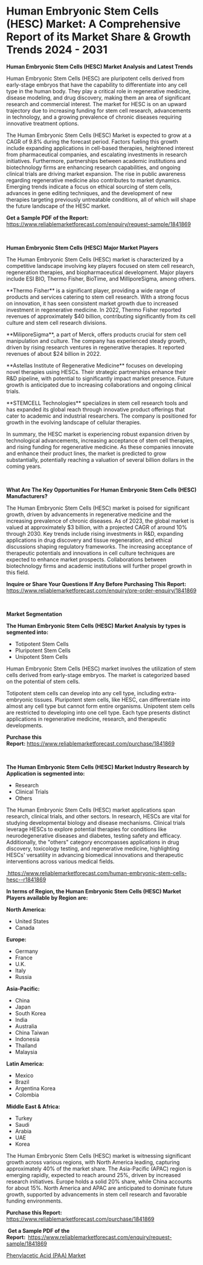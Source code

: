 <p><h1>Human Embryonic Stem Cells (HESC) Market: A Comprehensive Report of its Market Share & Growth Trends 2024 - 2031</h1></p><p><strong>Human Embryonic Stem Cells (HESC) Market Analysis and Latest Trends</strong></p>
<p><p>Human Embryonic Stem Cells (HESC) are pluripotent cells derived from early-stage embryos that have the capability to differentiate into any cell type in the human body. They play a critical role in regenerative medicine, disease modeling, and drug discovery, making them an area of significant research and commercial interest. The market for HESC is on an upward trajectory due to increasing funding for stem cell research, advancements in technology, and a growing prevalence of chronic diseases requiring innovative treatment options.</p><p>The Human Embryonic Stem Cells (HESC) Market is expected to grow at a CAGR of 9.8% during the forecast period. Factors fueling this growth include expanding applications in cell-based therapies, heightened interest from pharmaceutical companies, and escalating investments in research initiatives. Furthermore, partnerships between academic institutions and biotechnology firms are enhancing research capabilities, and ongoing clinical trials are driving market expansion. The rise in public awareness regarding regenerative medicine also contributes to market dynamics. Emerging trends indicate a focus on ethical sourcing of stem cells, advances in gene editing techniques, and the development of new therapies targeting previously untreatable conditions, all of which will shape the future landscape of the HESC market.</p></p>
<p><strong>Get a Sample PDF of the Report:&nbsp;</strong> <a href="https://www.reliablemarketforecast.com/enquiry/request-sample/1841869?utm_campaign=1929&utm_medium=2&utm_source=Github&utm_content=ia&utm_term=31122024&utm_id=human-embryonic-stem-cells-hesc">https://www.reliablemarketforecast.com/enquiry/request-sample/1841869</a></p>
<p>&nbsp;</p>
<p><strong>Human Embryonic Stem Cells (HESC) Major Market Players</strong></p>
<p><p>The Human Embryonic Stem Cells (HESC) market is characterized by a competitive landscape involving key players focused on stem cell research, regeneration therapies, and biopharmaceutical development. Major players include ESI BIO, Thermo Fisher, BioTime, and MilliporeSigma, among others.</p><p>**Thermo Fisher** is a significant player, providing a wide range of products and services catering to stem cell research. With a strong focus on innovation, it has seen consistent market growth due to increased investment in regenerative medicine. In 2022, Thermo Fisher reported revenues of approximately $40 billion, contributing significantly from its cell culture and stem cell research divisions.</p><p>**MiliporeSigma**, a part of Merck, offers products crucial for stem cell manipulation and culture. The company has experienced steady growth, driven by rising research ventures in regenerative therapies. It reported revenues of about $24 billion in 2022.</p><p>**Astellas Institute of Regenerative Medicine** focuses on developing novel therapies using HESCs. Their strategic partnerships enhance their R&D pipeline, with potential to significantly impact market presence. Future growth is anticipated due to increasing collaborations and ongoing clinical trials.</p><p>**STEMCELL Technologies** specializes in stem cell research tools and has expanded its global reach through innovative product offerings that cater to academic and industrial researchers. The company is positioned for growth in the evolving landscape of cellular therapies.</p><p>In summary, the HESC market is experiencing robust expansion driven by technological advancements, increasing acceptance of stem cell therapies, and rising funding for regenerative medicine. As these companies innovate and enhance their product lines, the market is predicted to grow substantially, potentially reaching a valuation of several billion dollars in the coming years.</p></p>
<p>&nbsp;</p>
<p><strong>What Are The Key Opportunities For Human Embryonic Stem Cells (HESC) Manufacturers?</strong></p>
<p><p>The Human Embryonic Stem Cells (HESC) market is poised for significant growth, driven by advancements in regenerative medicine and the increasing prevalence of chronic diseases. As of 2023, the global market is valued at approximately $3 billion, with a projected CAGR of around 10% through 2030. Key trends include rising investments in R&D, expanding applications in drug discovery and tissue regeneration, and ethical discussions shaping regulatory frameworks. The increasing acceptance of therapeutic potentials and innovations in cell culture techniques are expected to enhance market prospects. Collaborations between biotechnology firms and academic institutions will further propel growth in this field.</p></p>
<p><strong>Inquire or Share Your Questions If Any Before Purchasing This Report:</strong> <a href="https://www.reliablemarketforecast.com/enquiry/pre-order-enquiry/1841869?utm_campaign=1929&utm_medium=2&utm_source=Github&utm_content=ia&utm_term=31122024&utm_id=human-embryonic-stem-cells-hesc">https://www.reliablemarketforecast.com/enquiry/pre-order-enquiry/1841869</a></p>
<p>&nbsp;</p>
<p><strong>Market Segmentation</strong></p>
<p><strong>The Human Embryonic Stem Cells (HESC) Market Analysis by types is segmented into:</strong></p>
<p><ul><li>Totipotent Stem Cells</li><li>Pluripotent Stem Cells</li><li>Unipotent Stem Cells</li></ul></p>
<p><p>Human Embryonic Stem Cells (HESC) market involves the utilization of stem cells derived from early-stage embryos. The market is categorized based on the potential of stem cells. </p><p>Totipotent stem cells can develop into any cell type, including extra-embryonic tissues. Pluripotent stem cells, like HESC, can differentiate into almost any cell type but cannot form entire organisms. Unipotent stem cells are restricted to developing into one cell type. Each type presents distinct applications in regenerative medicine, research, and therapeutic developments.</p></p>
<p><strong>Purchase this Report:&nbsp;</strong><a href="https://www.reliablemarketforecast.com/purchase/1841869?utm_campaign=1929&utm_medium=2&utm_source=Github&utm_content=ia&utm_term=31122024&utm_id=human-embryonic-stem-cells-hesc">https://www.reliablemarketforecast.com/purchase/1841869</a></p>
<p>&nbsp;</p>
<p><strong>The Human Embryonic Stem Cells (HESC) Market Industry Research by Application is segmented into:</strong></p>
<p><ul><li>Research</li><li>Clinical Trials</li><li>Others</li></ul></p>
<p><p>The Human Embryonic Stem Cells (HESC) market applications span research, clinical trials, and other sectors. In research, HESCs are vital for studying developmental biology and disease mechanisms. Clinical trials leverage HESCs to explore potential therapies for conditions like neurodegenerative diseases and diabetes, testing safety and efficacy. Additionally, the "others" category encompasses applications in drug discovery, toxicology testing, and regenerative medicine, highlighting HESCs' versatility in advancing biomedical innovations and therapeutic interventions across various medical fields.</p></p>
<p><a href="https://www.reliablemarketforecast.com/human-embryonic-stem-cells-hesc--r1841869?utm_campaign=1929&utm_medium=2&utm_source=Github&utm_content=ia&utm_term=31122024&utm_id=human-embryonic-stem-cells-hesc">&nbsp;https://www.reliablemarketforecast.com/human-embryonic-stem-cells-hesc--r1841869</a></p>
<p><strong>In terms of Region, the Human Embryonic Stem Cells (HESC) Market Players available by Region are:</strong></p>
<p>
    <p> <strong> North America: </strong>
        <ul>
            <li>United States</li>
            <li>Canada</li>
        </ul>
        </p> 
    <p> <strong> Europe: </strong>
        <ul>
            <li>Germany</li>
            <li>France</li>
            <li>U.K.</li>
            <li>Italy</li>
            <li>Russia</li>
        </ul>
        </p> 
    <p> <strong> Asia-Pacific: </strong>
        <ul>
            <li>China</li>
            <li>Japan</li>
            <li>South Korea</li>
            <li>India</li>
            <li>Australia</li>
            <li>China Taiwan</li>
            <li>Indonesia</li>
            <li>Thailand</li>
            <li>Malaysia</li>
        </ul>
        </p> 
    <p> <strong> Latin America: </strong>
        <ul>
            <li>Mexico</li>
            <li>Brazil</li>
            <li>Argentina Korea</li>
            <li>Colombia</li>
        </ul>
        </p> 
    <p> <strong> Middle East & Africa: </strong>
        <ul>
            <li>Turkey</li>
            <li>Saudi</li>
            <li>Arabia</li>
            <li>UAE</li>
            <li>Korea</li>
        </ul>
    </p>
    </p>
<p><p>The Human Embryonic Stem Cells (HESC) market is witnessing significant growth across various regions, with North America leading, capturing approximately 40% of the market share. The Asia-Pacific (APAC) region is emerging rapidly, expected to reach around 25%, driven by increased research initiatives. Europe holds a solid 20% share, while China accounts for about 15%. North America and APAC are anticipated to dominate future growth, supported by advancements in stem cell research and favorable funding environments.</p></p>
<p><strong>Purchase this Report: </strong><a href="https://www.reliablemarketforecast.com/purchase/1841869?utm_campaign=1929&utm_medium=2&utm_source=Github&utm_content=ia&utm_term=31122024&utm_id=human-embryonic-stem-cells-hesc">https://www.reliablemarketforecast.com/purchase/1841869</a></p>
<p>&nbsp;<strong>Get a Sample PDF of the Report:&nbsp;&nbsp;</strong><a href="https://www.reliablemarketforecast.com/enquiry/request-sample/1841869?utm_campaign=1929&utm_medium=2&utm_source=Github&utm_content=ia&utm_term=31122024&utm_id=human-embryonic-stem-cells-hesc">https://www.reliablemarketforecast.com/enquiry/request-sample/1841869</a></p>
<p><strong></strong></p>
<p><p><a href="https://github.com/dringals/Market-Research-Report-List-6/blob/main/phenylacetic-acid-paa-market.md?utm_campaign=1929&utm_medium=2&utm_source=Github&utm_content=ia&utm_term=31122024&utm_id=human-embryonic-stem-cells-hesc">Phenylacetic Acid (PAA) Market</a></p></p>